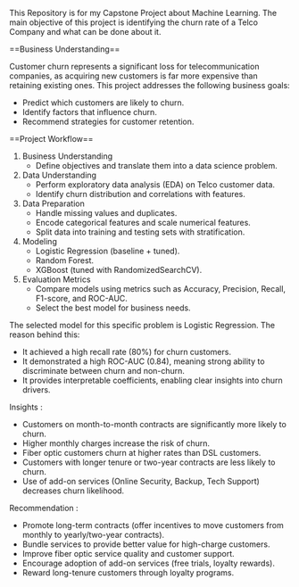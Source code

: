 This Repository is for my Capstone Project about Machine Learning. The main objective of this project is identifying the churn rate of a Telco Company and what can be done about it.

==Business Understanding==

Customer churn represents a significant loss for telecommunication companies, as acquiring new customers is far more expensive than retaining existing ones.
This project addresses the following business goals:
- Predict which customers are likely to churn.
- Identify factors that influence churn.
- Recommend strategies for customer retention.
  
==Project Workflow==

1. Business Understanding
   - Define objectives and translate them into a data science problem.
3. Data Understanding
   - Perform exploratory data analysis (EDA) on Telco customer data.
   - Identify churn distribution and correlations with features.
5. Data Preparation
   - Handle missing values and duplicates.
   - Encode categorical features and scale numerical features.
   - Split data into training and testing sets with stratification.
7. Modeling
   - Logistic Regression (baseline + tuned).
   - Random Forest.
   - XGBoost (tuned with RandomizedSearchCV).
9. Evaluation Metrics
   - Compare models using metrics such as Accuracy, Precision, Recall, F1-score, and ROC-AUC.
   - Select the best model for business needs.

The selected model for this specific problem is Logistic Regression. The reason behind this:
- It achieved a high recall rate (80%) for churn customers.
- It demonstrated a high ROC-AUC (0.84), meaning strong ability to discriminate between churn and non-churn.
- It provides interpretable coefficients, enabling clear insights into churn drivers.

Insights :
- Customers on month-to-month contracts are significantly more likely to churn.
- Higher monthly charges increase the risk of churn.
- Fiber optic customers churn at higher rates than DSL customers.
- Customers with longer tenure or two-year contracts are less likely to churn.
- Use of add-on services (Online Security, Backup, Tech Support) decreases churn likelihood.

Recommendation :
- Promote long-term contracts (offer incentives to move customers from monthly to yearly/two-year contracts).
- Bundle services to provide better value for high-charge customers.
- Improve fiber optic service quality and customer support.
- Encourage adoption of add-on services (free trials, loyalty rewards).
- Reward long-tenure customers through loyalty programs.
